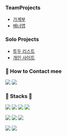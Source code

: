 
### TeamProjects
- [가계부](https://github.com/preCrew/account_book)
- [배너앱](https://github.com/preCrew/banner_create_app)

### Solo Projects
- [투두 리스트](https://github.com/Doosies/todoList-page/)
- [개인 사이트](https://github.com/Doosies/portfolio/)

### 👀 How to Contact mee
[![](https://img.shields.io/badge/TechBlog-20C997?&style=flat-square&logo=Velog&logoColor=white)](https:velog.io/@song961003)
[![](https://img.shields.io/badge/SendMail-EA4335?&style=flat-square&logo=Gmail&logoColor=white)](mailto:song961003@gmail.com)

### 💪 Stacks 💪
![](https://img.shields.io/badge/Html5-E34F26?&style=flat-square&logo=Html5&logoColor=white)
![](https://img.shields.io/badge/Css3-1572B6?&style=flat-square&logo=Css3&logoColor=white)
![](https://img.shields.io/badge/Javascript-F7DF1E?&style=flat-square&logo=Javascript&logoColor=white)
![](https://img.shields.io/badge/Typescript-3178C6?&style=flat-square&logo=Typescript&logoColor=white)  

![](https://img.shields.io/badge/React-61DAFB?&style=flat-square&logo=React&logoColor=white)
![](https://img.shields.io/badge/Redux-764ABC?&style=flat-square&logo=Redux&logoColor=white)
![](https://img.shields.io/badge/MySQL-4479A1?&style=flat-square&logo=MySQL&logoColor=white)  

![](https://img.shields.io/badge/NGINX-009639?&style=flat-square&logo=NGINX&logoColor=white)
![](https://img.shields.io/badge/Git-F05032?&style=flat-square&logo=Git&logoColor=white)

